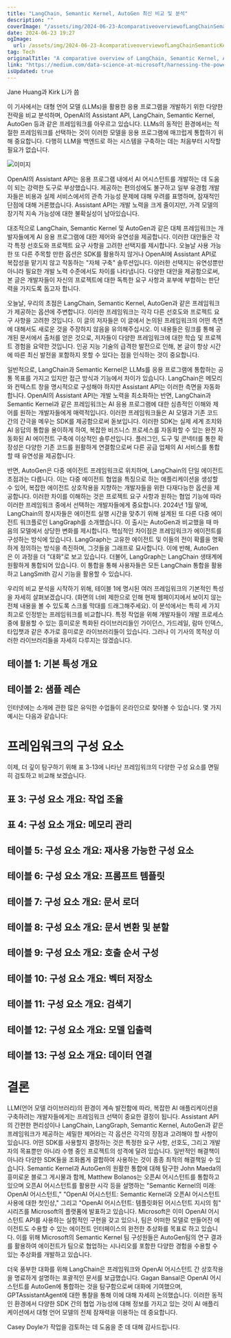 ```yaml
---
title: "LangChain, Semantic Kernel, AutoGen 최신 비교 및 분석"
description: ""
coverImage: "/assets/img/2024-06-23-AcomparativeoverviewofLangChainSemanticKernelAutoGenandmore_0.png"
date: 2024-06-23 19:27
ogImage: 
  url: /assets/img/2024-06-23-AcomparativeoverviewofLangChainSemanticKernelAutoGenandmore_0.png
tag: Tech
originalTitle: "A comparative overview of LangChain, Semantic Kernel, AutoGen and more"
link: "https://medium.com/data-science-at-microsoft/harnessing-the-power-of-large-language-models-a-comparative-overview-of-langchain-semantic-c21f5c19f93e"
isUpdated: true
---
```






Jane Huang과 Kirk Li가 씀

이 기사에서는 대형 언어 모델 (LLMs)을 활용한 응용 프로그램을 개발하기 위한 다양한 전략을 비교 분석하며, OpenAI의 Assistant API, LangChain, Semantic Kernel, AutoGen 등과 같은 프레임워크를 아우르고 있습니다. LLMs의 동적인 환경에서는 적절한 프레임워크를 선택하는 것이 이러한 모델을 응용 프로그램에 매끄럽게 통합하기 위해 중요합니다. 다행히 LLM을 백엔드로 하는 시스템을 구축하는 데는 처음부터 시작할 필요가 없습니다.

![이미지](/assets/img/2024-06-23-AcomparativeoverviewofLangChainSemanticKernelAutoGenandmore_0.png)

OpenAI의 Assistant API는 응용 프로그램 내에서 AI 어시스턴트를 개발하는 데 도움이 되는 강력한 도구로 부상했습니다. 제공하는 편의성에도 불구하고 일부 유경험 개발자들은 비용과 실제 서비스에서의 관측 가능성 문제에 대해 우려를 표명하며, 잠재적인 단점에 대해 거론했습니다. Assistant API는 개발 노력을 크게 줄이지만, 가격 모델의 장기적 지속 가능성에 대한 불확실성이 남아있습니다.

<div class="content-ad"></div>

대조적으로 LangChain, Semantic Kernel 및 AutoGen과 같은 대체 프레임워크는 개발자들에게 AI 응용 프로그램에 대한 제어와 유연성을 제공합니다. 이러한 대안들은 각각 특정 선호도와 프로젝트 요구 사항을 고려한 선택지를 제시합니다. 오늘날 사용 가능한 또 다른 주목할 만한 옵션은 SDK를 활용하지 않거나 OpenAI에 Assistant API로 복잡성을 맡기지 않고 작동하는 "자체 구축" 솔루션입니다. 이러한 선택지는 유연성뿐만 아니라 필요한 개발 노력 수준에서도 차이를 나타냅니다. 다양한 대안을 제공함으로써, 본 글은 개발자들이 자신의 프로젝트에 대한 독특한 요구 사항과 포부에 부합하는 판단력을 가지도록 돕고자 합니다.

오늘날, 우리의 초점은 LangChain, Semantic Kernel, AutoGen과 같은 프레임워크가 제공하는 옵션에 주변합니다. 이러한 프레임워크는 각각 다른 선호도와 프로젝트 요구 사항을 고려한 것입니다. 이 글의 저자들은 이 글에서 논의된 프레임워크의 어떤 측면에 대해서도 새로운 것을 주장하지 않음을 유의해주십시오. 이 내용들은 링크를 통해 공개된 문서에서 출처를 얻은 것으로, 저자들이 다양한 프레임워크에 대한 학습 및 프로젝트 경험을 요약한 것입니다. 인공 지능 기술의 급격한 발전으로 인해, 본 글이 항상 시간에 따른 최신 발전을 포함하지 못할 수 있다는 점을 인식하는 것이 중요합니다.

일반적으로, LangChain과 Semantic Kernel은 LLMs를 응용 프로그램에 통합하는 공통 목표를 가지고 있지만 접근 방식과 기능에서 차이가 있습니다. LangChain은 메모리와 컨텍스트 창을 명시적으로 구성해야 하지만 Assistant API는 이러한 측면을 자동화합니다. OpenAI의 Assistant API는 개발 노력을 최소화하는 반면, LangChain과 Semantic Kernel과 같은 프레임워크는 AI 응용 프로그램에 대한 심층적인 이해와 제어를 원하는 개발자들에게 매력적입니다. 이러한 프레임워크들은 AI 모델과 기존 코드 간의 간극을 메우는 SDK를 제공함으로써 돋보입니다. 이러한 SDK는 실제 세계 조치와 AI 응답의 통합을 용이하게 하여, 복잡한 비즈니스 프로세스를 자동화할 수 있는 완전 자동화된 AI 에이전트 구축에 이상적인 솔루션입니다. 플러그인, 도구 및 콘넥터를 통한 확장성은 다양한 기존 코드를 원활하게 연결함으로써 다른 공급 업체의 AI 서비스를 통합할 때 유연성을 제공합니다.

반면, AutoGen은 다중 에이전트 프레임워크로 위치하며, LangChain의 단일 에이전트 초점과는 다릅니다. 이는 다중 에이전트 협업을 특징으로 하는 애플리케이션을 생성할 수 있어, 복잡한 에이전트 상호작용을 지향하는 개발자들을 위한 다재다능한 옵션을 제공합니다. 이러한 차이를 이해하는 것은 프로젝트 요구 사항과 원하는 협업 기능에 따라 이러한 프레임워크 중에서 선택하는 개발자들에게 중요합니다. 2024년 1월 말에, LangChain의 창시자들은 에이전트 실행 시간을 맞추기 위해 설계된 또 다른 다중 에이전트 워크플로인 LangGraph를 소개했습니다. 이 출시는 AutoGen과 비교했을 때 마음의 모델에서 상당한 변화를 제시합니다. 핵심적인 차이점은 프레임워크가 에이전트를 구성하는 방식에 있습니다. LangGraph는 고유한 에이전트 및 이들의 전이 확률을 명확하게 정의하는 방식을 촉진하며, 그것들을 그래프로 묘사합니다. 이에 반해, AutoGen은 이 과정을 더 "대화"로 보고 있습니다. 더불어, LangGraph는 LangChain 생태계에 원활하게 통합되어 있습니다. 이 통합을 통해 사용자들은 모든 LangChain 통합을 활용하고 LangSmith 감시 기능을 활용할 수 있습니다.

<div class="content-ad"></div>

우리의 비교 분석을 시작하기 위해, 테이블 1에 명시된 여러 프레임워크의 기본적인 특성을 자세히 살펴보겠습니다. (화면의 너비 제한으로 인해 현재 웹페이지에서 보이지 않는 전체 내용을 볼 수 있도록 스크롤 막대를 드래그해주세요). 이 분석에서는 특히 세 가지 최고로 인정받는 프레임워크를 비교합니다. 특정 작업을 위해 개발자들이 개발 프로세스 중에 활용할 수 있는 흥미로운 특화된 라이브러리들인 가이던스, 가드레일, 람마 인덱스, 타입챗과 같은 추가로 흥미로운 라이브러리들이 있습니다. 그러나 이 기사의 목적상 이러한 라이브러리들을 자세히 다루지는 않겠습니다.

## 테이블 1: 기본 특성 개요

## 테이블 2: 샘플 레슨

인터넷에는 소개에 관한 많은 유익한 수업들이 온라인으로 찾아볼 수 있습니다. 몇 가지 예시는 다음과 같습니다:

<div class="content-ad"></div>

# 프레임워크의 구성 요소

이제, 더 깊이 탐구하기 위해 표 3-13에 나타난 프레임워크의 다양한 구성 요소를 면밀히 검토하고 비교해 보겠습니다.

## 표 3: 구성 요소 개요: 작업 조율

## 표 4: 구성 요소 개요: 메모리 관리

<div class="content-ad"></div>

## 테이블 5: 구성 요소 개요: 재사용 가능한 구성 요소

## 테이블 6: 구성 요소 개요: 프롬프트 템플릿

## 테이블 7: 구성 요소 개요: 문서 로더

## 테이블 8: 구성 요소 개요: 문서 변환 및 분할

<div class="content-ad"></div>

## 테이블 9: 구성 요소 개요: 호출 순서 구성

## 테이블 10: 구성 요소 개요: 벡터 저장소

## 테이블 11: 구성 요소 개요: 검색기

## 테이블 12: 구성 요소 개요: 모델 입출력

<div class="content-ad"></div>

## 테이블 13: 구성 요소 개요: 데이터 연결

# 결론

LLM(언어 모델 라이브러리)의 환경이 계속 발전함에 따라, 복잡한 AI 애플리케이션을 구축하려는 개발자들에게는 프레임워크 선택이 중요한 결정이 됩니다. Assistant API의 간편한 편리성이나 LangChain, LangGraph, Semantic Kernel, AutoGen과 같은 프레임워크가 제공하는 세밀한 제어라는 각 옵션은 각각의 장점과 고려해야 할 사항이 있습니다. 어떤 SDK를 사용할지 결정하는 것은 특정한 요구 사항, 선호도, 그리고 개발자의 목표뿐만 아니라 수행 중인 프로젝트의 성격에 달려 있습니다. 일반적인 해결책이 아니라 다양한 SDK들을 조화롭게 결합하여 사용하는 것이 종종 최적의 해결책일 수 있습니다. Semantic Kernel과 AutoGen의 원활한 통합에 대해 탐구한 John Maeda의 흥미로운 블로그 게시물과 함께, Matthew Bolanos는 오픈AI 어시스턴트를 통합하고 있으며 오픈AI 어시스턴트를 활용한 시각 등을 설명하는 "Semantic Kernel의 미래: OpenAI 어시스턴트," "OpenAI 어시스턴트: Semantic Kernel과 오픈AI 어시스턴트 사용에 대한 첫인상," 그리고 "OpenAI 어시스턴트: 템플릿화된 어시스턴트 지시의 힘" 시리즈를 Microsoft의 플랫폼에 발표하고 있습니다. Microsoft은 이미 OpenAI 어시스턴트 API를 사용하는 실험적인 구현을 갖고 있으나, 팀은 어떠한 모델로 만들어진 에이전트도 수용할 수 있는 에이전트 인터페이스의 완전한 추상화를 목표로 하고 있습니다. 이를 위해 Microsoft의 Semantic Kernel 팀 구성원들은 AutoGen팀의 연구 결과를 활용하여 에이전트가 팀으로 협업하는 시나리오를 포함한 다양한 경험을 수용할 수 있는 추상화를 개발하고 있습니다.

<div class="content-ad"></div>

더욱 풍부한 대화를 위해 LangChain은 프레임워크와 OpenAI 어시스턴트 간 상호작용을 명료하게 설명하는 포괄적인 문서를 보급했습니다. Gagan Bansal은 OpenAI 어시스턴트를 AutoGen에 통합하는 것을 탐구함으로써 대화에 기여했으며, GPTAssistantAgent에 대한 통찰을 통해 이에 대해 자세히 논의했습니다. 이러한 동적인 환경에서 다양한 SDK 간의 협업 가능성에 대해 정보를 가지고 있는 것이 AI 애플리케이션에서 대형 언어 모델의 전체 잠재력을 이용하는 데 중요합니다.

Casey Doyle가 작업을 검토하는 데 도움을 준 데 대해 감사드립니다.